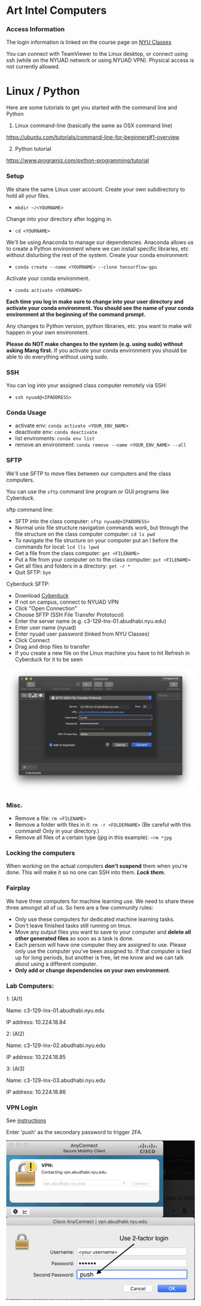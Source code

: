 # Art Intel Computers

### Access Information
The login information is linked on the course page on [NYU Classes](https://newclasses.nyu.edu/)

You can connect with TeamViewer to the Linux desktop, or connect using ssh (while on the NYUAD network or using NYUAD VPN). Physical access is not currently allowed.

# Linux / Python
Here are some tutorials to get you started with the command line and Python

1. Linux command-line (basically the same as OSX command line)

https://ubuntu.com/tutorials/command-line-for-beginners#1-overview

2. Python tutorial

https://www.programiz.com/python-programming/tutorial

### Setup
<!--
We'll be using Anaconda to manage our dependencies. I've set up CUDA and Tensorflow already and made a base conda environment for you to build off of. You need to clone this environment into your own personal environment:
- `conda create --name <YOURNAME> --clone tensorflow`
-->

We share the same Linux user account. Create your own subdirectory to hold all your files.
- `mkdir ~/<YOURNAME>`

Change into your directory after logging in.
- `cd <YOURNAME>`

We'll be using Anaconda to manage our dependencies. Anaconda allows us to create
a Python environment where we can install specific libraries, etc without disturbing
the rest of the system. Create your conda environment:
- `conda create --name <YOURNAME> --clone tensorflow-gpu`

Activate your conda environment.
- `conda activate <YOURNAME>`

**Each time you log in make sure to change into your user directory and activate your conda
environment. You should see the name of your conda environment at the beginning of the
command prompt.**

Any changes to Python version, python libraries, etc. you want to make will happen in your own environment.

**Please do NOT make changes to the system (e.g. using sudo) without asking Mang first.** If you activate your conda environment you should be able to do everything without using sudo.


### SSH
You can log into your assigned class computer remotely via SSH:
- `ssh nyuad@<IPADDRESS>`

<!--
### TMUX
We will use tmux for a detachable command line window. tmux commands:
- Check if there is another session running (list sessions): `tmux ls`
- Start a new session: `tmux new -s <YOURNAME>`
- Detach window (while in a session): `ctrl+b` then `d` 
- Reattach to a session: `tmux a -t <NAMEOFSESSION>`
- Kill a session: `tmux kill-session -t <NAMEOFSESSION>`
-->

### Conda Usage
- activate env: `conda activate <YOUR_ENV_NAME>`
- deactivate env: `conda deactivate`
- list enviroments: `conda env list`
- remove an environment: `conda remove --name <YOUR_ENV_NAME> --all`

### SFTP
We'll use SFTP to move files between our computers and the class computers.

You can use the `sftp` command line program or GUI programs like Cyberduck.

sftp command line:
- SFTP into the class computer: `sftp nyuad@<IPADDRESS>`
- Normal unix file structure navigation commands work, but through the file structure on the class computer computer: `cd ls pwd`
- To navigate the file structure on your computer put an l before the commands for local: `lcd lls lpwd`
- Get a file from the class computer: `get <FILENAME>`
- Put a file from your computer on to the class computer: `put <FILENAME>`
- Get all files and folders in a directory: `get -r *`
- Quit SFTP: `bye`

Cyberduck SFTP:
- Download [Cyberduck](https://cyberduck.io/download/)
- If not on campus, connect to NYUAD VPN
- Click "Open Connection"
- Choose SFTP (SSH File Transfer Prototocol)
- Enter the server name (e.g. c3-129-lnx-01.abudhabi.nyu.edu)
- Enter user name (nyuad)
- Enter nyuad user password (linked from NYU Classes)
- Click Connect
- Drag and drop files to transfer
- If you create a new file on the Linux machine you have to hit Refresh in Cyberduck for it to be seen

![Cyberduck SFTP login](Assets/Cyberduck.png?raw=true "Cyberduck SFTP login")


### Misc.
- Remove a file: `rm <FILENAME>`
- Remove a folder with files in it: `rm -r <FOLDERNAME>` (Be careful with this command! Only in your directory.)
- Remove all files of a certain type (jpg in this example): `~rm *jpg`

### Locking the computers
When working on the actual computers **don't suspend** them when you're done. This will make it so no one can SSH into them. ***Lock them.***

### Fairplay
We have three computers for machine learning use. We need to share these three amongst all of us. So here are a few community rules:
- Only use these computers for dedicated machine learning tasks.
- Don't leave finished tasks still running on tmux.
- Move any output files you want to save to your computer and **delete all other generated files** as soon as a task is done.
- Each person will have one computer they are assigned to use. Please only use the computer you've been assigned to. If that computer is tied up for long periods, but another is free, let me know and we can talk about using a different computer.
- **Only add or change dependencies on your own environment**.
<!--
- Check to see if anyone is currently using the computer by checking the tmux sessions.
- Run ALL of your processes in tmux.
-->

### Lab Computers:
1: (AI1)

Name: c3-129-lnx-01.abudhabi.nyu.edu

IP address: 10.224.18.84


2: (AI2)

Name: c3-129-lnx-02.abudhabi.nyu.edu

IP address: 10.224.18.85


3: (AI3)

Name: c3-129-lnx-03.abudhabi.nyu.edu

IP address: 10.224.18.86


### VPN Login
See [instructions](https://www.nyu.edu/life/information-technology/getting-started/network-and-connectivity/vpn.html)

Enter 'push' as the secondary password to trigger 2FA.

![VPN login](Assets/VPN_login.png?raw=true "VPN login")


<!--
### Machine setup

wget https://repo.anaconda.com/archive/Anaconda3-2020.07-Linux-x86_64.sh

conda create -n tensorflow-gpu tensorflow-gpu

-->
